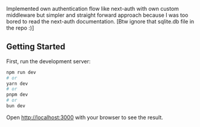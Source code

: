 Implemented own authentication flow like next-auth with own custom middleware but simpler and straight forward approach because I was too bored to read the next-auth documentation. [Btw ignore that sqlite.db file in the repo :)]

## Getting Started

First, run the development server:

```bash
npm run dev
# or
yarn dev
# or
pnpm dev
# or
bun dev
```

Open [http://localhost:3000](http://localhost:3000) with your browser to see the result.
